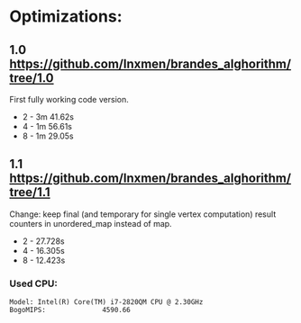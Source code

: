 # Optimizations:
## 1.0 https://github.com/lnxmen/brandes_alghorithm/tree/1.0
First fully working code version.
- 2 - 3m 41.62s
- 4 - 1m 56.61s
- 8 - 1m 29.05s

## 1.1 https://github.com/lnxmen/brandes_alghorithm/tree/1.1
Change: keep final (and temporary for single vertex computation) result counters in unordered_map instead of map.
- 2 - 27.728s
- 4 - 16.305s
- 8 - 12.423s

### Used CPU:
```
Model: Intel(R) Core(TM) i7-2820QM CPU @ 2.30GHz
BogoMIPS:              4590.66
```